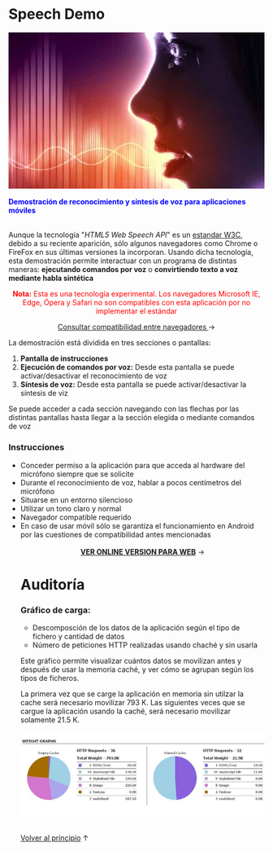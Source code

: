 # Speech Demo

![Reconocimiento y síntesis de voz para smartphone](./images/88.jpg 'Reconocimiento y síntesis de voz para smartphone')

<b style='color:blue'>Demostración de reconocimiento y síntesis de voz para aplicaciones móviles</b>
<br/>
<br/>
<p>Aunque la tecnología "<i>HTML5 Web Speech API</i>" 
    es un <a href='https://dvcs.w3.org/hg/speech-api/raw-file/tip/speechapi.html' target='_blank_'>estandar W3C</a>, 
    debido a su reciente aparición,
    sólo algunos navegadores como Chrome o FireFox en sus últimas versiones la incorporan. 
    Usando dicha tecnología, esta demostración
    permite interactuar con un programa de distintas maneras: <b>ejecutando comandos por voz</b>
    o <b>convirtiendo texto a voz mediante habla sintética</b></p>
    
<p style='text-align:center'><span style='color:red'><b>Nota:</b> Esta es una tecnología experimental. Los navegadores  Microsoft IE, Edge,
    Ópera y Safari no son compatibles con esta aplicación por no  implementar el estándar</span></p>
    
<p style='text-align:center'><a href="https://developer.mozilla.org/en-US/docs/Web/API/Web_Speech_API#Browser_compatibility" target="_blank">
    Consultar compatibilidad entre navegadores
</a> &rarr;</p>

<p>La demostración está dividida en tres secciones o pantallas:</p>

<ol class="font-size-14">
    <li class="pad-botm5"><b>Pantalla de instrucciones</b></li>
    <li class="pad-botm5"><b>Ejecución de comandos por voz:</b> Desde esta pantalla se puede activar/desactivar el reconocimiento de voz</li>
    <li class="pad-botm5"><b>Síntesis de voz:</b> Desde esta pantalla se puede activar/desactivar la síntesis de viz</li>
</ol>

<p>Se puede acceder a cada sección navegando con las flechas por las distintas pantallas hasta llegar
    a la sección elegida o mediante comandos de voz</p>
    
<h3>Instrucciones</h3>
<ul class="font-size-14 pad-left-15">
<li class="pad-botm5">Conceder permiso a la aplicación para que
    acceda al hardware del micrófono siempre que se solicite</li>
<li class="pad-botm5">Durante el reconocimiento de voz, hablar a pocos centímetros del micrófono</li>
<li class="pad-botm5">Situarse en un entorno silencioso</li>
<li class="pad-botm5">Utilizar un tono claro y normal</li>
<li class="pad-botm5">Navegador compatible requerido</li>
<li class="pad-botm5">En caso de usar móvil sólo se garantiza el funcionamiento en
    Android por las cuestiones de compatibilidad antes mencionadas
</li>

<br/>
<div style='text-align:center'><a href='./iframe/iframe.html' target='_blank_'><b>VER ONLINE VERSION PARA WEB</b></a> &rarr;</div>

<h1>Auditoría</h1>

<h3>Gráfico de carga:</h3>

- Descomposción de los datos de la aplicación según el tipo de fichero y cantidad de datos
- Número de peticiones HTTP realizadas usando chaché y sin usarla

Este gráfico permite visualizar cuántos datos se movilizan antes y después de usar la memoria caché, y ver cómo se agrupan según los tipos de ficheros.

La primera vez que se carge la aplicación en memoria sin utilzar la cache será necesario movilizar 793 K. Las siguientes  veces que se cargue la aplicación usando la caché, será necesario movilizar solamente 21.5 K.

![Gráfico de carga](./auditoria/audit.jpg 'Gráfico de carga')

<br/>
<a href='#'>Volver al principio</a> &uarr;

